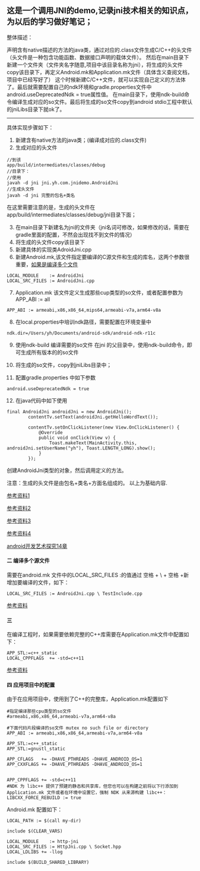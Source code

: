 这是一个调用JNI的demo,记录jni技术相关的知识点，为以后的学习做好笔记；
----
整体描述：

声明含有native描述的方法的java类，通过对应的.class文件生成C/C++的头文件（头文件是一种包含功能函数、数据接口声明的载体文件）。
然后在main目录下新建一个文件夹（文件夹名字随意,项目中该目录名称为jni），将生成的头文件copy该目录下，再定义Android.mk和Application.mk文件（具体含义查阅文档，项目中已经写好了）
这个时候新建C/C++文件，就可以实现自己定义的方法体了。最后就需要配置自己的ndk环境和gradle.properties文件中android.useDeprecatedNdk = true属性值。
在main目录下，使用ndk-build命令编译生成对应的so文件。最后将生成的so文件copy到android stdio工程中默认的jniLibs目录下就ok了。

------
具体实现步骤如下：
1. 新建含有native方法的java类；(编译成对应的.class文件)
2. 生成对应的头文件
```
//到该
app/build/intermediates/classes/debug
//目录下：
//使用
javah -d jni jni.yh.com.jnidemo.AndroidJni
//生成头文件
javah -d jni 完整的包名+类名
```
在这里需要注意的是，生成的头文件在app/build/intermediates/classes/debug/jni目录下面；

3. 在main目录下新建名为jni的文件夹（jni名词可修改，如果修改的话，需要在gradle里面的配置，不然会出现找不到文件的情况）
4. 将生成的头文件copy该目录下
5. 新建具体的实现类AdroidJni.cpp
6. 新建Android.mk,该文件指定要编译的C源文件和生成的库名，这两个参数很重要，[如果是编译多个文件](#jump)
```
LOCAL_MODULE    := AndroidJni
LOCAL_SRC_FILES := AndroidJni.cpp
```
7. Application.mk 该文件定义生成那些cup类型的so文件，或者配置参数为 APP_ABI := all
```
APP_ABI := armeabi,x86,x86_64,mips64,armeabi-v7a,arm64-v8a
```

8. 在local.properties中培训ndk路径，需要配置在环境变量中
```
ndk.dir=/Users/yh/Documents/android-sdk/android-ndk-r11c
```

9. 使用ndk-build 编译需要的so文件
在jni 的父目录中，使用ndk-build命令，即可生成所有版本的的so文件

10. 将生成的so文件，copy到jniLibs目录中；

11. 配置gradle.properties 中如下参数
```
android.useDeprecatedNdk = true
```
12. 在java代码中如下使用
```
final AndroidJni androidJni = new AndroidJni();
        contentTv.setText(androidJni.getHelloWordText());

        contentTv.setOnClickListener(new View.OnClickListener() {
            @Override
            public void onClick(View v) {
                Toast.makeText(MainActivity.this, androidJni.setUserName("yh"), Toast.LENGTH_LONG).show();
            }
        });

```
创建AndroidJni类型的对象，然后调用定义的方法。


注意：生成的头文件是由包名+类名+方面名组成的。
以上为基础内容.
 
 [参考资料1](http://www.jianshu.com/p/aba734d5b5cd)
 
 [参考资料2](http://www.cnblogs.com/eddy-he/archive/2012/08/08/2628676.html)
 
 [参考资料3](http://www.cnblogs.com/wi100sh/p/5178668.html)
 
 [参考资料4](http://www.xpabc.com/xpabc/article/show/189.htm)
 
 [android开发艺术探究14章]()


#### 二 <span id = "jump">编译多个源文件</span>
需要在android.mk 文件中的LOCAL_SRC_FILES :的值通过 空格 + \ + 空格 +新增加要编译的文件，如下：
 ```
LOCAL_SRC_FILES := AndroidJni.cpp \ TestInclude.cpp
```
[参考资料](http://www.eoeandroid.com/blog-1179893-48781.html)

#### 三
在编译工程时，如果需要依赖完整的C++库需要在Application.mk文件中配置如下：

```
APP_STL:=c++_static
LOCAL_CPPFLAGS  += -std=c++11
```

[参考资料](http://stackoverflow.com/questions/32188853/ndk-not-identifying-certain-header-files-like-mutex-and-future)


#### 四 应用项目中的配置
 由于在应用项目中，使用到了C++的完整库，Application.mk配置如下
 ```
 #指定编译那些cpu类型的so文件
 #armeabi,x86,x86_64,armeabi-v7a,arm64-v8a
 
 #下面代码片段编译的so文件 mutex no such file or directory
 APP_ABI := armeabi,x86,x86_64,armeabi-v7a,arm64-v8a
 
 APP_STL:=c++_static
 APP_STL:=gnustl_static
 
 APP_CFLAGS   += -DHAVE_PTHREADS -DHAVE_ANDROID_OS=1
 APP_CXXFLAGS += -DHAVE_PTHREADS -DHAVE_ANDROID_OS=1
 
 
 APP_CPPFLAGS += -std=c++11
 #NDK 为 libc++ 提供了预建的静态和共享库，但您也可以在构建之前将以下行添加到 Application.mk 文件或者在环境中设置它，强制 NDK 从来源构建 libc++：
 LIBCXX_FORCE_REBUILD := true
 ```
 
 Android.mk 配置如下：
 ```
 LOCAL_PATH := $(call my-dir)
 
 include $(CLEAR_VARS)
 
 LOCAL_MODULE    := http-jni
 LOCAL_SRC_FILES := HttpJni.cpp \ Socket.hpp
 LOCAL_LDLIBS += -llog
 
 include $(BUILD_SHARED_LIBRARY)

 ```
